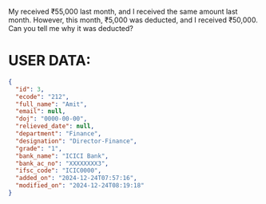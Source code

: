 My received ₹55,000 last month, and I received the same amount last month. However, this month, ₹5,000 was deducted, and I received ₹50,000. Can you tell me why it was deducted?

# USER DATA:

```json
{
  "id": 3,
  "ecode": "212",
  "full_name": "Amit",
  "email": null,
  "doj": "0000-00-00",
  "relieved_date": null,
  "department": "Finance",
  "designation": "Director-Finance",
  "grade": "1",
  "bank_name": "ICICI Bank",
  "bank_ac_no": "XXXXXXXX3",
  "ifsc_code": "ICIC0000",
  "added_on": "2024-12-24T07:57:16",
  "modified_on": "2024-12-24T08:19:18"
}
```
